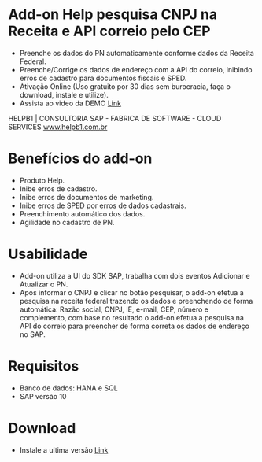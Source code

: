 # Add-on Help pesquisa CNPJ na Receita e API correio pelo CEP

 * Preenche os dados do PN automaticamente conforme dados da Receita Federal.
 * Preenche/Corrige os dados de endereço com a API do correio, inibindo erros de cadastro para documentos fiscais e SPED. 
 * Ativação Online (Uso gratuito por 30 dias sem burocracia, faça o download, instale e utilize).
 * Assista ao video da DEMO [Link](https://www.youtube.com/watch?v=vD1lNigaNII)

HELPB1 | CONSULTORIA SAP - FABRICA DE SOFTWARE - CLOUD SERVICES
www.helpb1.com.br 
 

# Benefícios do add-on

* Produto Help.
* Inibe erros de cadastro.
* Inibe erros de documentos de marketing.
* Inibe erros de SPED por erros de dados cadastrais.
* Preenchimento automático dos dados.
* Agilidade no cadastro de PN.

# Usabilidade

* Add-on utiliza a UI do SDK SAP, trabalha com dois eventos Adicionar e Atualizar o PN.
* Após informar o CNPJ e clicar no botão pesquisar, o add-on efetua a pesquisa na receita federal trazendo os dados e preenchendo de forma automática: Razão social, CNPJ, IE, e-mail, CEP, número e complemento, com base no resultado o add-on efetua a pesquisa na API do correio para preencher de forma correta os dados de endereço no SAP.

# Requisitos

* Banco de dados: HANA e SQL
* SAP versão 10

# Download

* Instale a ultima versão [Link](https://www.youtube.com/watch?v=vD1lNigaNII)
